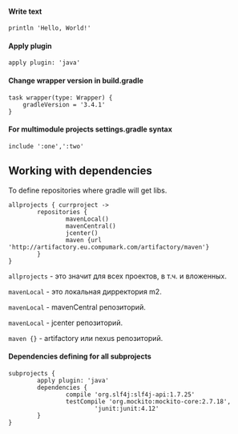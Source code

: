 #### Write text
```
println 'Hello, World!'
```

#### Apply plugin
```
apply plugin: 'java'
```

#### Change wrapper version in build.gradle
```
task wrapper(type: Wrapper) {
	gradleVersion = '3.4.1'
}
```

#### For multimodule projects settings.gradle syntax
```
include ':one',':two'
```


## Working with dependencies
To define repositories where gradle will get libs.
```
allprojects { currproject ->
        repositories {
                mavenLocal()
                mavenCentral()
                jcenter()
                maven {url 'http://artifactory.eu.compumark.com/artifactory/maven'}
        }
}
```
`allprojects` - это значит для всех проектов, в т.ч. и вложенных.

`mavenLocal` - это локальная дирректория m2.

`mavenLocal` - mavenCentral репозиторий.

`mavenLocal` - jcenter репозиторий.

`maven {}`   - artifactory или nexus репозиторий.

#### Dependencies defining for all subprojects
```
subprojects {
        apply plugin: 'java'
        dependencies {
                compile 'org.slf4j:slf4j-api:1.7.25'
                testCompile 'org.mockito:mockito-core:2.7.18',
                        'junit:junit:4.12'
        }
}
```

